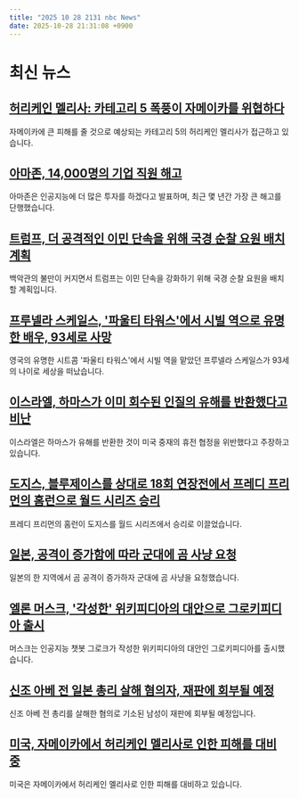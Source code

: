 ```yaml
---
title: "2025 10 28 2131 nbc News"
date: 2025-10-28 21:31:08 +0900
---
```


# 최신 뉴스 

## [허리케인 멜리사: 카테고리 5 폭풍이 자메이카를 위협하다](https://www.nbcnews.com/weather/hurricanes/live-blog/hurricane-melissa-live-updates-storm-threatens-jamaica-deva-rcna239996)  
자메이카에 큰 피해를 줄 것으로 예상되는 카테고리 5의 허리케인 멜리사가 접근하고 있습니다.  

## [아마존, 14,000명의 기업 직원 해고](https://www.nbcnews.com/business/business-news/amazon-layoffs-thousands-corporate-artificial-intelligence-rcna240155)  
아마존은 인공지능에 더 많은 투자를 하겠다고 발표하며, 최근 몇 년간 가장 큰 해고를 단행했습니다.  

## [트럼프, 더 공격적인 이민 단속을 위해 국경 순찰 요원 배치 계획](https://www.nbcnews.com/politics/immigration/trump-plans-install-border-patrol-officials-lead-aggressive-migrant-cr-rcna240102)  
백악관의 불만이 커지면서 트럼프는 이민 단속을 강화하기 위해 국경 순찰 요원을 배치할 계획입니다.  

## [프루넬라 스케일스, '파울티 타워스'에서 시빌 역으로 유명한 배우, 93세로 사망](https://www.nbcnews.com/pop-culture/pop-culture-news/prunella-scales-played-sybil-british-sitcom-fawlty-towers-dies-93-rcna240215)  
영국의 유명한 시트콤 '파울티 타워스'에서 시빌 역을 맡았던 프루넬라 스케일스가 93세의 나이로 세상을 떠났습니다.  

## [이스라엘, 하마스가 이미 회수된 인질의 유해를 반환했다고 비난](https://www.nbcnews.com/world/gaza/israel-remains-returned-hamas-gaza-hostage-body-parts-ceasefire-rcna240205)  
이스라엘은 하마스가 유해를 반환한 것이 미국 중재의 휴전 협정을 위반했다고 주장하고 있습니다.  

## [도지스, 블루제이스를 상대로 18회 연장전에서 프레디 프리먼의 홈런으로 월드 시리즈 승리](https://www.nbcnews.com/sports/mlb/world-series-dodgers-blue-jays-freddie-freeman-home-run-18th-inning-rcna240200)  
프레디 프리먼의 홈런이 도지스를 월드 시리즈에서 승리로 이끌었습니다.  

## [일본, 공격이 증가함에 따라 군대에 곰 사냥 요청](https://www.nbcnews.com/world/asia/japanese-region-asks-army-cull-bears-attacks-spike-rcna240192)  
일본의 한 지역에서 곰 공격이 증가하자 군대에 곰 사냥을 요청했습니다.  

## [엘론 머스크, '각성한' 위키피디아의 대안으로 그로키피디아 출시](https://www.nbcnews.com/tech/tech-news/elon-musk-launches-grokipedia-alternative-woke-wikipedia-rcna240171)  
머스크는 인공지능 챗봇 그로크가 작성한 위키피디아의 대안인 그로키피디아를 출시했습니다.  

## [신조 아베 전 일본 총리 살해 혐의자, 재판에 회부될 예정](https://www.nbcnews.com/world/asia/man-accused-killing-former-japanese-leader-shinzo-abe-go-trial-tuesday-rcna240188)  
신조 아베 전 총리를 살해한 혐의로 기소된 남성이 재판에 회부될 예정입니다.  

## [미국, 자메이카에서 허리케인 멜리사로 인한 피해를 대비 중](https://www.nbcnews.com/weather/hurricanes/live-blog/hurricane-melissa-live-updates-jamaica-winds-flooding-storm-caribbean-rcna240199)  
미국은 자메이카에서 허리케인 멜리사로 인한 피해를 대비하고 있습니다.